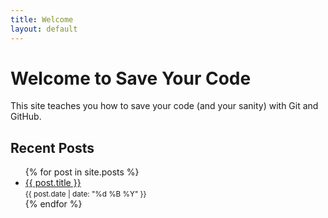 ```yaml
---
title: Welcome
layout: default
---
```


# Welcome to Save Your Code

This site teaches you how to save your code (and your sanity) with Git and GitHub.

## Recent Posts

<ul class="post-list">
  {% for post in site.posts %}
    <li>
      <a href="{{ post.url }}">{{ post.title }}</a><br>
      <small>{{ post.date | date: "%d %B %Y" }}</small>
    </li>
  {% endfor %}
</ul>

